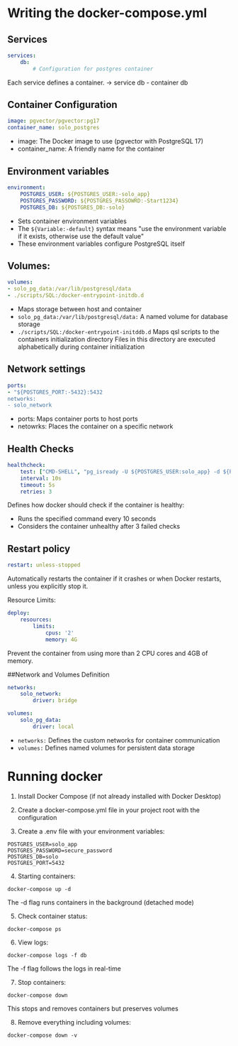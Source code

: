 # Writing the docker-compose.yml

## Services
``` yml
services:
    db:
        # Configuration for postgres container
```
Each service defines a container. -> service db - container db

## Container Configuration
``` yml
image: pgvector/pgvector:pg17
container_name: solo_postgres
```
- image: The Docker image to use (pgvector with PostgreSQL 17)
- container_name: A friendly name for the container

## Environment variables
``` yml
environment:
    POSTGRES_USER: ${POSTGRES_USER:-solo_app}
    POSTGRES_PASSWORD: ${POSTGRES_PASSOWRD:-Start1234}
    POSTGRES_DB: ${POSTGRES_DB:-solo}
```
- Sets container environment variables
- The `${Variable:-default}` syntax means "use the environment variable if it exists, otherwise use the default value"
- These environment variables configure PostgreSQL itself

## Volumes:
``` yml
volumes:
- solo_pg_data:/var/lib/postgresql/data
- ./scripts/SQL:/docker-entrypoint-initdb.d
```
- Maps storage between host and container
- `solo_pg_data:/var/lib/postgresql/data:` A named volume for database storage
- `./scripts/SQL:/docker-entrypoint-initddb.d` Maps qsl scripts to the containers initialization directory
Files in this directory are executed alphabetically during container initialization

## Network settings
``` yml
ports:
- "${POSTGRES_PORT:-5432}:5432
networks:
- solo_network
```
- ports: Maps container ports to host ports
- netowrks: Places the container on a specific network

## Health Checks
``` yml
healthcheck:
    test: ["CMD-SHELL", "pg_isready -U ${POSTGRES_USER:solo_app} -d ${POSTGRES_DB:-solo}"]
    interval: 10s
    timeout: 5s
    retries: 3
```
Defines how docker should check if the container is healthy:
- Runs the specified command every 10 seconds
- Considers the container unhealthy after 3 failed checks

## Restart policy
```yml
restart: unless-stopped
```
Automatically restarts the container if it crashes or when Docker restarts, unless you explicitly stop it.

Resource Limits:
``` yml
deploy:
    resources:
        limits:
            cpus: '2'
            memory: 4G
```
Prevent the container from using more than 2 CPU cores and 4GB of memory.

##Network and Volumes Definition
```yml
networks:
    solo_network:
        driver: bridge

volumes:
    solo_pg_data:
        driver: local
```

- `networks:` Defines the custom networks for container communication
- `volumes:` Defines named volumes for persistent data storage

# Running docker

1. Install Docker Compose (if not already installed with Docker Desktop)

2. Create a docker-compose.yml file in your project root with the configuration

3. Create a .env file with your environment variables:
```
POSTGRES_USER=solo_app
POSTGRES_PASSWORD=secure_password
POSTGRES_DB=solo
POSTGRES_PORT=5432
```

4. Starting containers:
```
docker-compose up -d
```
The -d flag runs containers in the background (detached mode)

5. Check container status:
```
docker-compose ps
```

6. View logs:
```
docker-compose logs -f db
```
The -f flag follows the logs in real-time

7. Stop containers:
```
docker-compose down
```
This stops and removes containers but preserves volumes

8. Remove everything including volumes:
```
docker-compose down -v
```

